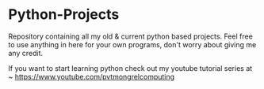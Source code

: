 # Python-Projects
Repository containing all my old & current python based projects. Feel free to use anything in here for your own programs, don't worry about giving me any credit.

If you want to start learning python check out my youtube tutorial series at ~ https://www.youtube.com/pvtmongrelcomputing
